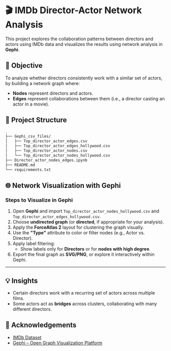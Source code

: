 # 🎬 IMDb Director-Actor Network Analysis

This project explores the collaboration patterns between directors and actors using IMDb data and visualizes the results using network analysis in **Gephi**.

## 📌 Objective

To analyze whether directors consistently work with a similar set of actors, by building a network graph where:
- **Nodes** represent directors and actors.
- **Edges** represent collaborations between them (i.e., a director casting an actor in a movie).

## 📁 Project Structure

```bash
.
├── Gephi_csv_files/
│   ├── Top_director_actor_edges.csv
│   ├── Top_director_actor_edges_hollywood.csv
│   ├── Top_director_actor_nodes.csv
│   └── Top_director_actor_nodes_hollywood.csv
├── Director_actor_nodes_edges.ipynb
├── README.md
└── requirements.txt
```
## 🌐 Network Visualization with Gephi

### Steps to Visualize in Gephi

1. Open **Gephi** and import `Top_director_actor_nodes_hollywood.csv` and `Top_director_actor_edges_hollywood.csv`.
2. Choose **undirected graph** (or **directed**, if appropriate for your analysis).
3. Apply the **ForceAtlas 2** layout for clustering the graph visually.
4. Use the **"Type"** attribute to color or filter nodes (e.g., Actor vs. Director).
5. Apply label filtering:
   - Show labels only for **Directors** or for **nodes with high degree**.
6. Export the final graph as **SVG/PNG**, or explore it interactively within Gephi.

---

## 💡 Insights

- Certain directors work with a recurring set of actors across multiple films.
- Some actors act as **bridges** across clusters, collaborating with many different directors.

## 🙌 Acknowledgements

- [IMDb Dataset](https://www.imdb.com/interfaces/)
- [Gephi – Open Graph Visualization Platform](https://gephi.org)
